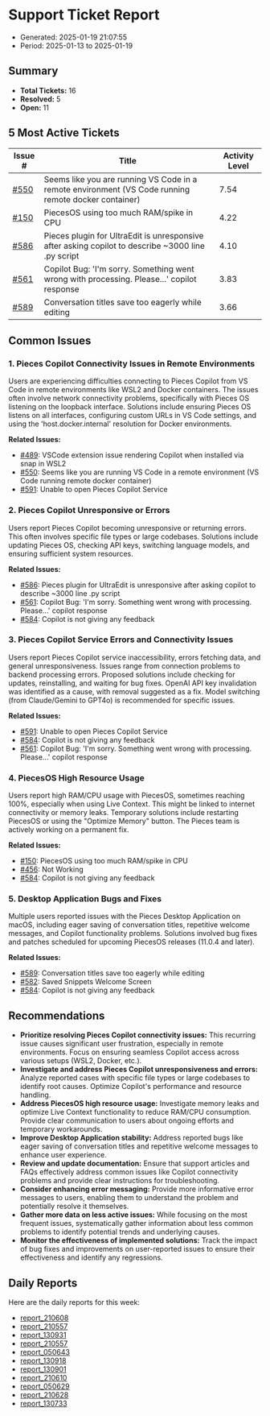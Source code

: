 # Support Ticket Report
- Generated: 2025-01-19 21:07:55
- Period: 2025-01-13 to 2025-01-19

## Summary
- **Total Tickets:** 16
- **Resolved:** 5
- **Open:** 11

## 5 Most Active Tickets
| Issue # | Title | Activity Level |
|---------|-------|----------------|
| [#550](https://github.com/pieces-app/support/issues/550) | Seems like you are running VS Code in a remote environment (VS Code running remote docker container) | 7.54 |
| [#150](https://github.com/pieces-app/support/issues/150) | PiecesOS using too much RAM/spike in CPU | 4.22 |
| [#586](https://github.com/pieces-app/support/issues/586) | Pieces plugin for UltraEdit is unresponsive after asking copilot to describe ~3000 line .py script | 4.10 |
| [#561](https://github.com/pieces-app/support/issues/561) | Copilot Bug: 'I'm sorry. Something went wrong with processing. Please...' copilot response | 3.83 |
| [#589](https://github.com/pieces-app/support/issues/589) | Conversation titles save too eagerly while editing | 3.66 |

## Common Issues
### 1. Pieces Copilot Connectivity Issues in Remote Environments
Users are experiencing difficulties connecting to Pieces Copilot from VS Code in remote environments like WSL2 and Docker containers.  The issues often involve network connectivity problems, specifically with Pieces OS listening on the loopback interface. Solutions include ensuring Pieces OS listens on all interfaces, configuring custom URLs in VS Code settings, and using the 'host.docker.internal' resolution for Docker environments.

**Related Issues:**
- [#489](https://github.com/pieces-app/support/issues/489): VSCode extension issue rendering Copilot when installed via snap in WSL2
- [#550](https://github.com/pieces-app/support/issues/550): Seems like you are running VS Code in a remote environment (VS Code running remote docker container)
- [#591](https://github.com/pieces-app/support/issues/591): Unable to open Pieces Copilot Service

### 2. Pieces Copilot Unresponsive or Errors
Users report Pieces Copilot becoming unresponsive or returning errors. This often involves specific file types or large codebases. Solutions include updating Pieces OS, checking API keys, switching language models, and ensuring sufficient system resources.

**Related Issues:**
- [#586](https://github.com/pieces-app/support/issues/586): Pieces plugin for UltraEdit is unresponsive after asking copilot to describe ~3000 line .py script
- [#561](https://github.com/pieces-app/support/issues/561): Copilot Bug: 'I'm sorry. Something went wrong with processing. Please...' copilot response
- [#584](https://github.com/pieces-app/support/issues/584): Copilot is not giving any feedback

### 3. Pieces Copilot Service Errors and Connectivity Issues
Users report Pieces Copilot service inaccessibility, errors fetching data, and general unresponsiveness. Issues range from connection problems to backend processing errors. Proposed solutions include checking for updates, reinstalling, and waiting for bug fixes. OpenAI API key invalidation was identified as a cause, with removal suggested as a fix. Model switching (from Claude/Gemini to GPT4o) is recommended for specific issues.

**Related Issues:**
- [#591](https://github.com/pieces-app/support/issues/591): Unable to open Pieces Copilot Service
- [#584](https://github.com/pieces-app/support/issues/584): Copilot is not giving any feedback
- [#561](https://github.com/pieces-app/support/issues/561): Copilot Bug: 'I'm sorry. Something went wrong with processing. Please...' copilot response

### 4. PiecesOS High Resource Usage
Users report high RAM/CPU usage with PiecesOS, sometimes reaching 100%, especially when using Live Context. This might be linked to internet connectivity or memory leaks. Temporary solutions include restarting PiecesOS or using the "Optimize Memory" button. The Pieces team is actively working on a permanent fix.

**Related Issues:**
- [#150](https://github.com/pieces-app/support/issues/150): PiecesOS using too much RAM/spike in CPU
- [#456](https://github.com/pieces-app/support/issues/456): Not Working
- [#584](https://github.com/pieces-app/support/issues/584): Copilot is not giving any feedback

### 5. Desktop Application Bugs and Fixes
Multiple users reported issues with the Pieces Desktop Application on macOS, including eager saving of conversation titles, repetitive welcome messages, and Copilot functionality problems.  Solutions involved bug fixes and patches scheduled for upcoming PiecesOS releases (11.0.4 and later).

**Related Issues:**
- [#589](https://github.com/pieces-app/support/issues/589): Conversation titles save too eagerly while editing
- [#582](https://github.com/pieces-app/support/issues/582): Saved Snippets Welcome Screen
- [#584](https://github.com/pieces-app/support/issues/584): Copilot is not giving any feedback


## Recommendations
- **Prioritize resolving Pieces Copilot connectivity issues:** This recurring issue causes significant user frustration, especially in remote environments. Focus on ensuring seamless Copilot access across various setups (WSL2, Docker, etc.).
- **Investigate and address Pieces Copilot unresponsiveness and errors:** Analyze reported cases with specific file types or large codebases to identify root causes. Optimize Copilot's performance and resource handling.
- **Address PiecesOS high resource usage:** Investigate memory leaks and optimize Live Context functionality to reduce RAM/CPU consumption. Provide clear communication to users about ongoing efforts and temporary workarounds.
- **Improve Desktop Application stability:** Address reported bugs like eager saving of conversation titles and repetitive welcome messages to enhance user experience.
- **Review and update documentation:** Ensure that support articles and FAQs effectively address common issues like Copilot connectivity problems and provide clear instructions for troubleshooting.
- **Consider enhancing error messaging:** Provide more informative error messages to users, enabling them to understand the problem and potentially resolve it themselves.
- **Gather more data on less active issues:** While focusing on the most frequent issues, systematically gather information about less common problems to identify potential trends and underlying causes.
- **Monitor the effectiveness of implemented solutions:** Track the impact of bug fixes and improvements on user-reported issues to ensure their effectiveness and identify any regressions.

## Daily Reports
Here are the daily reports for this week:

- [report_210608](daily/2025-01-14/report_210608.md)
- [report_210557](daily/2025-01-15/report_210557.md)
- [report_130931](daily/2025-01-15/report_130931.md)
- [report_210557](daily/2025-01-16/report_210557.md)
- [report_050643](daily/2025-01-16/report_050643.md)
- [report_130918](daily/2025-01-16/report_130918.md)
- [report_130901](daily/2025-01-17/report_130901.md)
- [report_210610](daily/2025-01-17/report_210610.md)
- [report_050629](daily/2025-01-17/report_050629.md)
- [report_210628](daily/2025-01-18/report_210628.md)
- [report_130733](daily/2025-01-18/report_130733.md)